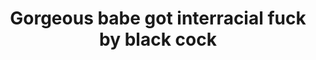 ---
layout: post
title: Gorgeous babe got interracial fuck by black cock
duration: '08:27'
view: 355
rate: 2
video: 'https://flashservice.xvideos.com/embedframe/12619155'
category: 
 - black
tags: 
 - big-black-cock
priority: 0.9
changefreq: daily
---